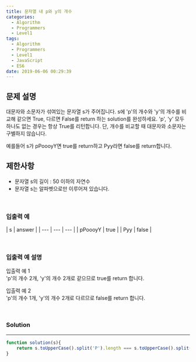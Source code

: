 ```yaml
---
title: 문자열 내 p와 y의 개수
categories:
  - Algorithm
  - Programmers
  - Level1
tags:
  - Algorithm
  - Programmers
  - Level1
  - JavaScript
  - ES6
date: 2019-06-06 00:29:39
---
```


## 문제 설명
대문자와 소문자가 섞여있는 문자열 s가 주어집니다. s에 'p'의 개수와 'y'의 개수를 비교해 같으면 True, 다르면 False를 return 하는 solution를 완성하세요. 'p', 'y' 모두 하나도 없는 경우는 항상 True를 리턴합니다. 단, 개수를 비교할 때 대문자와 소문자는 구별하지 않습니다.<br/>

예를들어 s가 pPoooyY면 true를 return하고 Pyy라면 false를 return합니다.

<!-- more -->


## 제한사항
- 문자열 s의 길이 : 50 이하의 자연수
- 문자열 s는 알파벳으로만 이루어져 있습니다.

<br/>


### 입출력 예
| s | answer |
| --- | --- | --- |
| pPoooyY | true |
| Pyy | false |

<br/>


### 입출력 예 설명
입출력 예 1<br/>
'p'의 개수 2개, 'y'의 개수 2개로 같으므로 true를 return 합니다.<br/>
    
입출력 예 2<br/>
'p'의 개수 1개, 'y'의 개수 2개로 다르므로 false를 return 합니다.<br/>

<br/>


### Solution

---

```javascript
function solution(s){
    return s.toUpperCase().split('P').length === s.toUpperCase().split('Y').length;
}
```